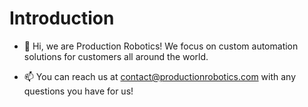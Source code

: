 # Introduction
- 👋 Hi, we are Production Robotics! We focus on custom automation solutions for customers all around the world.

- 📫 You can reach us at contact@productionrobotics.com with any questions you have for us!

<!---
Production-Robotics/Production-Robotics is a ✨ special ✨ repository because its `README.md` (this file) appears on your GitHub profile.
You can click the Preview link to take a look at your changes.
--->
